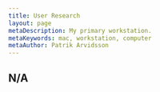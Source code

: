 ```yaml
---
title: User Research
layout: page
metaDescription: My primary workstation.
metaKeywords: mac, workstation, computer
metaAuthor: Patrik Arvidsson
---
```


## N/A
